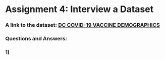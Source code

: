 # __Assignment 4: Interview a Dataset__

### A link to the dataset: [DC COVID-19 VACCINE DEMOGRAPHICS](https://opendata.dc.gov/datasets/dc-covid-19-vaccine-demographics/explore)

### Questions and Answers:

### 1) 


